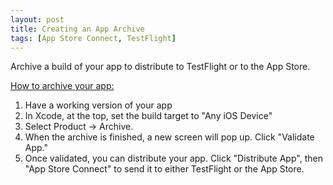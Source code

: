 ```yaml
---
layout: post
title: Creating an App Archive
tags: [App Store Connect, TestFlight]
---
```


Archive a build of your app to distribute to TestFlight or to the App Store. 

[How to archive your app:](https://designcode.io/swiftui-advanced-handbook-archive-a-build-in-xcode)

1. Have a working version of your app
2. In Xcode, at the top, set the build target to "Any iOS Device"
3. Select Product -> Archive. 
4. When the archive is finished, a new screen will pop up. Click "Validate App."
5. Once validated, you can distribute your app. Click "Distribute App", then "App Store Connect" to send it to either TestFlight or the App Store.
